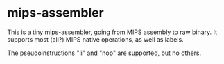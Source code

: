 mips-assembler
==============

This is a tiny mips-assembler, going from MIPS assembly to raw binary. It
supports most (all?) MIPS native operations, as well as labels.

The pseudoinstructions "li" and "nop" are supported, but no others.
